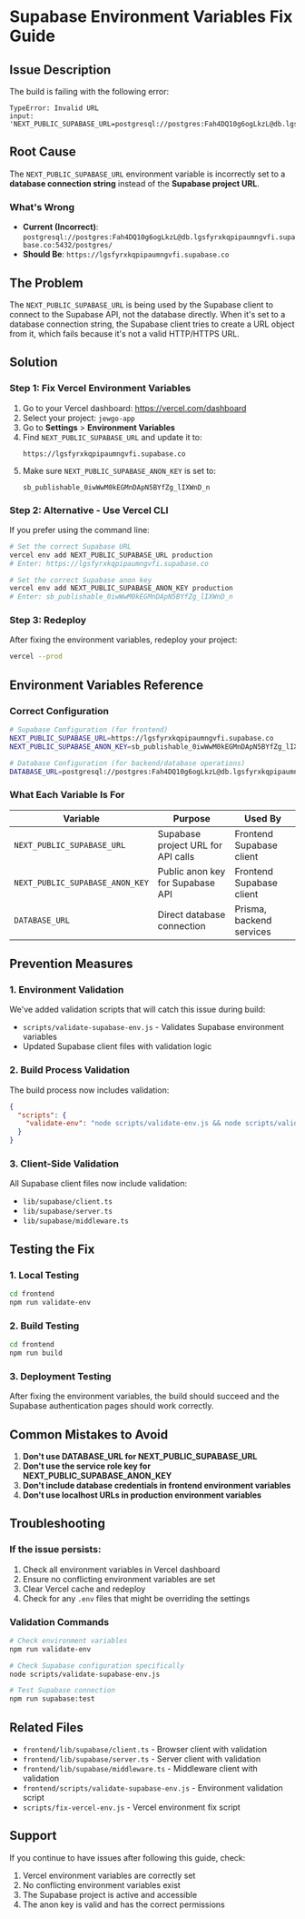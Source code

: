 # Supabase Environment Variables Fix Guide

## Issue Description

The build is failing with the following error:

```
TypeError: Invalid URL
input: 'NEXT_PUBLIC_SUPABASE_URL=postgresql://postgres:Fah4DQ10g6ogLkzL@db.lgsfyrxkqpipaumngvfi.supabase.co:5432/postgres/'
```

## Root Cause

The `NEXT_PUBLIC_SUPABASE_URL` environment variable is incorrectly set to a **database connection string** instead of the **Supabase project URL**.

### What's Wrong

- **Current (Incorrect)**: `postgresql://postgres:Fah4DQ10g6ogLkzL@db.lgsfyrxkqpipaumngvfi.supabase.co:5432/postgres/`
- **Should Be**: `https://lgsfyrxkqpipaumngvfi.supabase.co`

## The Problem

The `NEXT_PUBLIC_SUPABASE_URL` is being used by the Supabase client to connect to the Supabase API, not the database directly. When it's set to a database connection string, the Supabase client tries to create a URL object from it, which fails because it's not a valid HTTP/HTTPS URL.

## Solution

### Step 1: Fix Vercel Environment Variables

1. Go to your Vercel dashboard: https://vercel.com/dashboard
2. Select your project: `jewgo-app`
3. Go to **Settings** > **Environment Variables**
4. Find `NEXT_PUBLIC_SUPABASE_URL` and update it to:
   ```
   https://lgsfyrxkqpipaumngvfi.supabase.co
   ```
5. Make sure `NEXT_PUBLIC_SUPABASE_ANON_KEY` is set to:
   ```
   sb_publishable_0iwWwM0kEGMnDApN5BYfZg_lIXWnD_n
   ```

### Step 2: Alternative - Use Vercel CLI

If you prefer using the command line:

```bash
# Set the correct Supabase URL
vercel env add NEXT_PUBLIC_SUPABASE_URL production
# Enter: https://lgsfyrxkqpipaumngvfi.supabase.co

# Set the correct Supabase anon key
vercel env add NEXT_PUBLIC_SUPABASE_ANON_KEY production
# Enter: sb_publishable_0iwWwM0kEGMnDApN5BYfZg_lIXWnD_n
```

### Step 3: Redeploy

After fixing the environment variables, redeploy your project:

```bash
vercel --prod
```

## Environment Variables Reference

### Correct Configuration

```bash
# Supabase Configuration (for frontend)
NEXT_PUBLIC_SUPABASE_URL=https://lgsfyrxkqpipaumngvfi.supabase.co
NEXT_PUBLIC_SUPABASE_ANON_KEY=sb_publishable_0iwWwM0kEGMnDApN5BYfZg_lIXWnD_n

# Database Configuration (for backend/database operations)
DATABASE_URL=postgresql://postgres:Fah4DQ10g6ogLkzL@db.lgsfyrxkqpipaumngvfi.supabase.co:5432/postgres
```

### What Each Variable Is For

| Variable | Purpose | Used By |
|----------|---------|---------|
| `NEXT_PUBLIC_SUPABASE_URL` | Supabase project URL for API calls | Frontend Supabase client |
| `NEXT_PUBLIC_SUPABASE_ANON_KEY` | Public anon key for Supabase API | Frontend Supabase client |
| `DATABASE_URL` | Direct database connection | Prisma, backend services |

## Prevention Measures

### 1. Environment Validation

We've added validation scripts that will catch this issue during build:

- `scripts/validate-supabase-env.js` - Validates Supabase environment variables
- Updated Supabase client files with validation logic

### 2. Build Process Validation

The build process now includes validation:

```json
{
  "scripts": {
    "validate-env": "node scripts/validate-env.js && node scripts/validate-supabase-env.js"
  }
}
```

### 3. Client-Side Validation

All Supabase client files now include validation:

- `lib/supabase/client.ts`
- `lib/supabase/server.ts`
- `lib/supabase/middleware.ts`

## Testing the Fix

### 1. Local Testing

```bash
cd frontend
npm run validate-env
```

### 2. Build Testing

```bash
cd frontend
npm run build
```

### 3. Deployment Testing

After fixing the environment variables, the build should succeed and the Supabase authentication pages should work correctly.

## Common Mistakes to Avoid

1. **Don't use DATABASE_URL for NEXT_PUBLIC_SUPABASE_URL**
2. **Don't use the service role key for NEXT_PUBLIC_SUPABASE_ANON_KEY**
3. **Don't include database credentials in frontend environment variables**
4. **Don't use localhost URLs in production environment variables**

## Troubleshooting

### If the issue persists:

1. Check all environment variables in Vercel dashboard
2. Ensure no conflicting environment variables are set
3. Clear Vercel cache and redeploy
4. Check for any `.env` files that might be overriding the settings

### Validation Commands

```bash
# Check environment variables
npm run validate-env

# Check Supabase configuration specifically
node scripts/validate-supabase-env.js

# Test Supabase connection
npm run supabase:test
```

## Related Files

- `frontend/lib/supabase/client.ts` - Browser client with validation
- `frontend/lib/supabase/server.ts` - Server client with validation
- `frontend/lib/supabase/middleware.ts` - Middleware client with validation
- `frontend/scripts/validate-supabase-env.js` - Environment validation script
- `scripts/fix-vercel-env.js` - Vercel environment fix script

## Support

If you continue to have issues after following this guide, check:

1. Vercel environment variables are correctly set
2. No conflicting environment variables exist
3. The Supabase project is active and accessible
4. The anon key is valid and has the correct permissions
